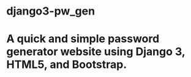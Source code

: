 # django3-pw_gen
# A quick and simple password generator website using Django 3, HTML5, and Bootstrap.
